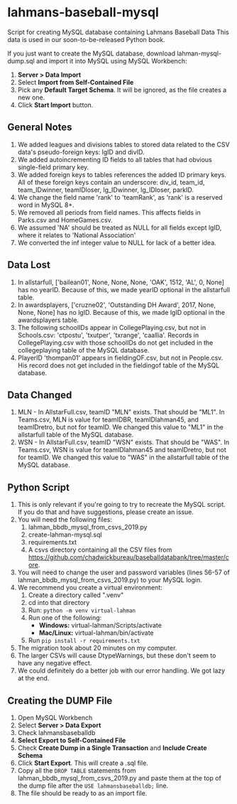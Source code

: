 # lahmans-baseball-mysql
Script for creating MySQL database containing Lahmans Baseball Data
This data is used in our soon-to-be-released Python book.

If you just want to create the MySQL database, download lahman-mysql-dump.sql and import it into MySQL using MySQL Workbench:
1. **Server > Data Import**
1. Select **Import from Self-Contained File**
1. Pick any **Default Target Schema**. It will be ignored, as the file creates a new one.
1. Click **Start Import** button.


## General Notes
1. We added leagues and divisions tables to stored data related to the CSV data's pseudo-foreign keys: lgID and divID.
1. We added autoincrementing ID fields to all tables that had obvious single-field primary key.
1. We added foreign keys to tables references the added ID primary keys. All of these foreign keys contain an underscore: div_id, team_id, team_IDwinner, teamIDloser, lg_IDwinner, lg_IDloser, parkID.
1. We change the field name 'rank' to 'teamRank', as 'rank' is a reserved word in MySQL 8+.
1. We removed all periods from field names. This affects fields in Parks.csv and HomeGames.csv.
1. We assumed 'NA' should be treated as NULL for all fields except lgID, where it relates to 'National Association'
1. We converted the inf integer value to NULL for lack of a better idea.

## Data Lost
1. In allstarfull, ['bailean01', None, None, None, 'OAK', 1512, 'AL', 0, None] has no yearID. Because of this, we made yearID optional in the allstarfull table.
1. In awardsplayers, ['cruzne02', 'Outstanding DH Award', 2017, None, None, None] has no lgID. Because of this, we made lgID optional in the awardsplayers table.
1. The following schoolIDs appear in CollegePlaying.csv, but not in Schools.csv: 'ctpostu', 'txutper', 'txrange', 'caallia'. Records in CollegePlaying.csv with those schoolIDs do not get included in the collegeplaying table of the MySQL database.
1. PlayerID 'thompan01' appears in fieldingOF.csv, but not in People.csv. His record does not get included in the fieldingof table of the MySQL database.

## Data Changed
1. MLN - In AllstarFull.csv, teamID "MLN" exists. That should be "ML1". In Teams.csv, MLN is value for teamIDBR, teamIDlahman45, and teamIDretro, but not for teamID. We changed this value to "ML1" in the allstarfull table of the MySQL database.
1. WSN - In AllstarFull.csv, teamID "WSN" exists. That should be "WAS". In Teams.csv, WSN is value for teamIDlahman45 and teamIDretro, but not for teamID. We changed this value to "WAS" in the allstarfull table of the MySQL database.
                    
## Python Script
1. This is only relevant if you're going to try to recreate the MySQL script. If you do that and have suggestions, please create an issue.
1. You will need the following files:
    1. lahman_bbdb_mysql_from_csvs_2019.py
    1. create-lahman-mysql.sql
    1. requirements.txt
    1. A csvs directory containing all the CSV files from https://github.com/chadwickbureau/baseballdatabank/tree/master/core.
1. You will need to change the user and password variables (lines 56-57 of lahman_bbdb_mysql_from_csvs_2019.py) to your MySQL login.
1. We recommend you create a virtual environment:
    1. Create a directory called ".venv"
    1. cd into that directory
    1. Run: `python -m venv virtual-lahman`
    1. Run one of the following:
        - **Windows:** virtual-lahman/Scripts/activate
        - **Mac/Linux:** virtual-lahman/bin/activate
    1. Run `pip install -r requirements.txt`
1. The migration took about 20 minutes on my computer.
1. The larger CSVs will cause DtypeWarnings, but these don't seem to have any negative effect.
1. We could definitely do a better job with our error handling. We got lazy at the end.

## Creating the DUMP File
1. Open MySQL Workbench
1. Select **Server > Data Export**
1. Check lahmansbaseballdb
1. **Select Export to Self-Contained File**
1. Check **Create Dump in a Single Transaction** and **Include Create Schema**
1. Click **Start Export**. This will create a .sql file.
1. Copy all the `DROP TABLE` statements from lahman_bbdb_mysql_from_csvs_2019.py and paste them at the top of the dump file after the `USE lahmansbaseballdb;` line.
1. The file should be ready to as an import file.
